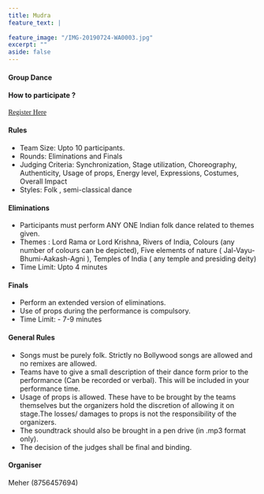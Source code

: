 ```yaml
---
title: Mudra
feature_text: |
  
feature_image: "/IMG-20190724-WA0003.jpg"
excerpt: ""
aside: false
---
```



#### Group Dance



#### How to participate ?
[<span style="font-family:Papyrus; font-size:1em;">Register Here</span>](https://forms.gle/KdcxcBhTjBirV6pH8 "Event Registration link") 

#### Rules
* Team Size: Upto 10 participants.
* Rounds: Eliminations and Finals 
* Judging Criteria: Synchronization, Stage utilization, Choreography, Authenticity, Usage of props, Energy level, Expressions, Costumes, Overall Impact 
* Styles: Folk , semi-classical dance 

#### Eliminations
* Participants must perform ANY ONE Indian folk dance related to themes given.
* Themes : Lord Rama or Lord Krishna, Rivers of India, Colours (any number of colours can be depicted), Five elements of nature ( Jal-Vayu-Bhumi-Aakash-Agni ), Temples of India ( any temple and presiding deity)
* Time Limit: Upto 4 minutes 

#### Finals
* Perform an extended version of eliminations.
* Use of props during the performance is compulsory.
* Time Limit: - 7-9 minutes

#### General Rules
* Songs must be purely folk. Strictly no Bollywood songs are allowed and no remixes are allowed. 
* Teams have to give a small description of their dance form prior to the performance (Can be recorded or verbal). This will be included in your performance time.
* Usage of props is allowed. These have to be brought by the teams themselves but the organizers hold the discretion of allowing it on stage.The losses/ damages to props is not the responsibility of the organizers.
* The soundtrack should also be brought in a pen drive (in .mp3 format only).
* The decision of the judges shall be final and binding.

#### Organiser
Meher (8756457694)

